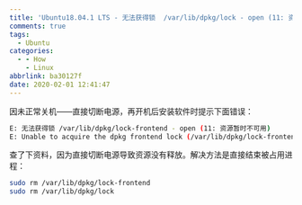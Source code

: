 ```yaml
---
title: 'Ubuntu18.04.1 LTS - 无法获得锁  /var/lib/dpkg/lock - open (11: 资源暂时不可用)的解决办法'
comments: true
tags:
  - Ubuntu
categories:
  - - How
    - Linux
abbrlink: ba30127f
date: 2020-02-01 12:41:47
---
```



因未正常关机——直接切断电源，再开机后安装软件时提示下面错误：

``` bash
E: 无法获得锁 /var/lib/dpkg/lock-frontend - open (11: 资源暂时不可用)
E: Unable to acquire the dpkg frontend lock (/var/lib/dpkg/lock-frontend), is another process using it?
```

查了下资料，因为直接切断电源导致资源没有释放。解决方法是直接结束被占用进程：

``` bash
sudo rm /var/lib/dpkg/lock-frontend
sudo rm /var/lib/dpkg/lock
```
